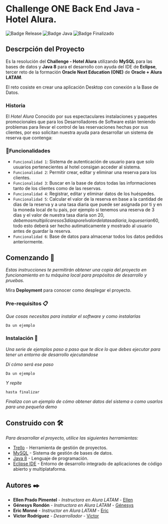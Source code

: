 # Challenge ONE Back End Java - Hotel Alura.

![Badge Release](https://img.shields.io/badge/Release%20Date:-Marzo-blue)
![Badge Java](https://img.shields.io/badge/Java:-8-blue)
![Badge Finalizado](https://img.shields.io/badge/Status:-Finalizado-blue)

## Descrpción del Proyecto

Es la resolución del **Challenge - Hotel Alura** utilizando **MySQL** para las bases de datos y **Java 8** para el desarrollo con ayuda del IDE de **Eclipse**, tercer reto de la formación **Oracle Next Education (ONE)** de **Oracle + Alura LATAM**.

El reto cosiste en crear una aplicación Desktop con conexión a la Base de Datos.

### Historia

El _Hotel Alura_ Conocido por sus espectaculares instalaciones y paquetes promocionales que para los Desarrolladores de Software están teniendo problemas para llevar el control de las reservaciones hechas por sus clientes, por eso solicitan nuestra ayuda para desarrollar un sistema de reserva que contenga:

### :hammer:Funcionalidades

- `Funcionalidad 1`: Sistema de autenticación de usuario para que solo usuarios pertenecientes al hotel consigan acceder al sistema.
- `Funcionalidad 2`: Permitir crear, editar y eliminar una reserva para los clientes.
- `Funcionalidad 3`: Buscar en la base de datos todas las informaciones tanto de los clientes como de las reservas.
- `Funcionalidad 4`: Registrar, editar y eliminar datos de los huéspedes.
- `Funcionalidad 5`: Calcular el valor de la reserva en base a la cantidad de días de la reserva y a una tasa diaria que puede ser asignada por ti y en la moneda local de tu país, por ejemplo si tenemos una reserva de 3 días y el valor de nuestra tasa diaria son 20$, debemos multiplicar esos 3 días por el valor de la tasa diaria, lo que serian 60$, todo esto deberá ser hecho autimaticamente y mostrado al usuario antes de guardar la reserva.
- `Funcionalidad 6`: Base de datos para almacenar todos los datos pedidos anteriormente.

## Comenzando 🚀

_Estas instrucciones te permitirán obtener una copia del proyecto en funcionamiento en tu máquina local para propósitos de desarrollo y pruebas._

Mira **Deployment** para conocer como desplegar el proyecto.


### Pre-requisitos 📋

_Que cosas necesitas para instalar el software y como instalarlas_

```
Da un ejemplo
```

### Instalación 🔧

_Una serie de ejemplos paso a paso que te dice lo que debes ejecutar para tener un entorno de desarrollo ejecutandose_

_Dí cómo será ese paso_

```
Da un ejemplo
```

_Y repite_

```
hasta finalizar
```

_Finaliza con un ejemplo de cómo obtener datos del sistema o como usarlos para una pequeña demo_

## Construido con 🛠️

_Para desarrollar el proyecto, utilice las siguientes herramientas:_

* [Trello](https://trello.com/es) - Herramienta de gestión de proyectos.
* [MySQL](https://www.mysql.com/) - Sistema de gestión de bases de datos.
* [Java 8](https://www.java.com/es/) - Lenguaje de programación.
* [Eclipse IDE](https://eclipseide.org/) -  Entorno de desarrollo integrado de aplicaciones de código abierto y multiplataforma.

## Autores ✒️

* **Ellen Prado Pimentel** - *Instructora en Alura LATAM* - [Ellen](https://www.linkedin.com/in/ellen-p-pimentel/)
* **Génesys Rondón** - *Instructora en Alura LATAM* - [Génesys](https://www.linkedin.com/in/genesysrondon914762182/)
* **Eric Monné** - *Instructor en Alura LATAM* - [Eric](https://www.linkedin.com/in/ericmonnefo/)
* **Victor Rodríguez** - *Desarrollador* - [Victor](https://www.linkedin.com/in/victor-manuel-rdz-l/)

